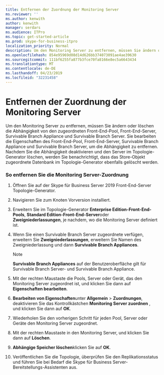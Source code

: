 ```yaml
---
title: Entfernen der Zuordnung der Monitoring Server
ms.reviewer: ''
ms.author: kenwith
author: kenwith
manager: serdars
ms.audience: ITPro
ms.topic: get-started-article
ms.prod: skype-for-business-itpro
localization_priority: Normal
description: Um den Monitoring Server zu entfernen, müssen Sie ändern oder löschen die Abhängigkeit von der neu zugeordnete Front-End-Pool Front-End-Server, Survivable Branch Appliance und Survivable Branch Server. Sie bearbeiten die Eigenschaften des Front-End-Pools, Front-End-Server, Survivable Branch Appliance und Survivable Branch Server, um die Abhängigkeit zu entfernen. Nachdem Sie die Abhängigkeit deaktivieren und den Server im Topologie-Generator löschen, werden Sie benachrichtigt, dass das Store-Objekt zugeordnete Datenbank im Topologie-Generator ebenfalls gelöscht werden.
ms.openlocfilehash: 854e95969d08d14d626bb374073091ae4ae39630
ms.sourcegitcommit: 111bf6255fa877b3fce70fa8166e8ec5a6643434
ms.translationtype: MT
ms.contentlocale: de-DE
ms.lasthandoff: 04/23/2019
ms.locfileid: "32231458"
---
```

# <a name="remove-the-monitoring-server-association"></a>Entfernen der Zuordnung der Monitoring Server

Um den Monitoring Server zu entfernen, müssen Sie ändern oder löschen die Abhängigkeit von den zugeordneten Front-End-Pool, Front-End-Server, Survivable Branch Appliance und Survivable Branch Server. Sie bearbeiten die Eigenschaften des Front-End-Pool, Front-End-Server, Survivable Branch Appliance und Survivable Branch Server, um die Abhängigkeit zu entfernen. Nachdem Sie die Abhängigkeit deaktivieren und den Server im Topologie-Generator löschen, werden Sie benachrichtigt, dass das Store-Objekt zugeordnete Datenbank im Topologie-Generator ebenfalls gelöscht werden.
  
### <a name="to-remove-the-monitoring-server-association"></a>So entfernen Sie die Monitoring Server-Zuordnung

1. Öffnen Sie auf der Skype für Business Server 2019 Front-End-Server Topologie-Generator.
    
2. Navigieren Sie zum Knoten Vorversion installiert.
    
3. Erweitern Sie im Topologie-Generator **Enterprise Edition-Front-End-Pools**, **Standard Edition-Front-End-Server**oder **Zweigniederlassungen**, je nachdem, wo die Monitoring Server definiert ist.
    
4. Wenn Sie einen Survivable Branch Server zugeordnete verfügen, erweitern Sie **Zweigniederlassungen**, erweitern Sie Namen des Zweigniederlassung und dann **Survivable Branch Appliances**.
    
    > [!NOTE]
    > **Survivable Branch Appliances** auf der Benutzeroberfläche gilt für Survivable Branch Server- und Survivable Branch Appliance. 
  
5. Mit der rechten Maustaste die Pools, Server oder Gerät, das den Monitoring Server zugeordnet ist, und klicken Sie dann auf **Eigenschaften bearbeiten**.
    
6. **Bearbeiten von Eigenschaften**unter **Allgemein** > **Zuordnungen**, deaktivieren Sie das Kontrollkästchen **Monitoring Server zuordnen** , und klicken Sie dann auf **OK**.
    
7. Wiederholen Sie den vorherigen Schritt für jeden Pool, Server oder Geräte den Monitoring Server zugeordnet.
    
8. Mit der rechten Maustaste in den Monitoring Server, und klicken Sie dann auf **Löschen**. 
    
9. **Abhängige Speicher löschen**klicken Sie auf **OK**.
    
10. Veröffentlichen Sie die Topologie, überprüfen Sie den Replikationsstatus und führen Sie bei Bedarf die Skype für Business Server-Bereitstellungs-Assistenten aus. 
    

